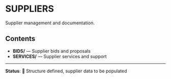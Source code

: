 # SUPPLIERS

Supplier management and documentation.

## Contents

- **BIDS/** — Supplier bids and proposals
- **SERVICES/** — Supplier services and support

---

**Status**: 🚧 Structure defined, supplier data to be populated
